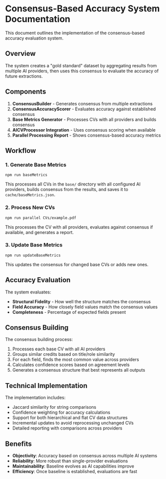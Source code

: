 # Consensus-Based Accuracy System Documentation

This document outlines the implementation of the consensus-based accuracy evaluation system.

## Overview

The system creates a "gold standard" dataset by aggregating results from multiple AI providers, then uses this consensus to evaluate the accuracy of future extractions.

## Components

1. **ConsensusBuilder** - Generates consensus from multiple extractions
2. **ConsensusAccuracyScorer** - Evaluates accuracy against established consensus
3. **Base Metrics Generator** - Processes CVs with all providers and builds consensus
4. **AICVProcessor Integration** - Uses consensus scoring when available
5. **Parallel Processing Report** - Shows consensus-based accuracy metrics

## Workflow

### 1. Generate Base Metrics

```
npm run baseMetrics
```

This processes all CVs in the `base/` directory with all configured AI providers, builds consensus from the results, and saves it to `cache/baseMetrics.json`.

### 2. Process New CVs

```
npm run parallel CVs/example.pdf
```

This processes the CV with all providers, evaluates against consensus if available, and generates a report.

### 3. Update Base Metrics

```
npm run updateBaseMetrics
```

This updates the consensus for changed base CVs or adds new ones.

## Accuracy Evaluation

The system evaluates:

- **Structural Fidelity** - How well the structure matches the consensus
- **Field Accuracy** - How closely field values match the consensus values
- **Completeness** - Percentage of expected fields present

## Consensus Building

The consensus building process:

1. Processes each base CV with all AI providers
2. Groups similar credits based on title/role similarity
3. For each field, finds the most common value across providers
4. Calculates confidence scores based on agreement levels
5. Generates a consensus structure that best represents all outputs

## Technical Implementation

The implementation includes:

- Jaccard similarity for string comparisons
- Confidence weighting for accuracy calculations
- Support for both hierarchical and flat CV data structures
- Incremental updates to avoid reprocessing unchanged CVs
- Detailed reporting with comparisons across providers

## Benefits

- **Objectivity**: Accuracy based on consensus across multiple AI systems
- **Reliability**: More robust than single-provider evaluations
- **Maintainability**: Baseline evolves as AI capabilities improve
- **Efficiency**: Once baseline is established, evaluations are fast
